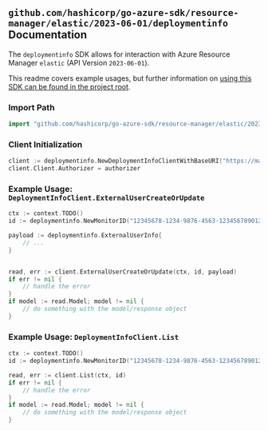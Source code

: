 
## `github.com/hashicorp/go-azure-sdk/resource-manager/elastic/2023-06-01/deploymentinfo` Documentation

The `deploymentinfo` SDK allows for interaction with Azure Resource Manager `elastic` (API Version `2023-06-01`).

This readme covers example usages, but further information on [using this SDK can be found in the project root](https://github.com/hashicorp/go-azure-sdk/tree/main/docs).

### Import Path

```go
import "github.com/hashicorp/go-azure-sdk/resource-manager/elastic/2023-06-01/deploymentinfo"
```


### Client Initialization

```go
client := deploymentinfo.NewDeploymentInfoClientWithBaseURI("https://management.azure.com")
client.Client.Authorizer = authorizer
```


### Example Usage: `DeploymentInfoClient.ExternalUserCreateOrUpdate`

```go
ctx := context.TODO()
id := deploymentinfo.NewMonitorID("12345678-1234-9876-4563-123456789012", "example-resource-group", "monitorName")

payload := deploymentinfo.ExternalUserInfo{
	// ...
}


read, err := client.ExternalUserCreateOrUpdate(ctx, id, payload)
if err != nil {
	// handle the error
}
if model := read.Model; model != nil {
	// do something with the model/response object
}
```


### Example Usage: `DeploymentInfoClient.List`

```go
ctx := context.TODO()
id := deploymentinfo.NewMonitorID("12345678-1234-9876-4563-123456789012", "example-resource-group", "monitorName")

read, err := client.List(ctx, id)
if err != nil {
	// handle the error
}
if model := read.Model; model != nil {
	// do something with the model/response object
}
```
